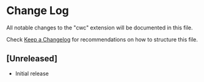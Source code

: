 # Change Log

All notable changes to the "cwc" extension will be documented in this file.

Check [Keep a Changelog](http://keepachangelog.com/) for recommendations on how to structure this file.

## [Unreleased]

- Initial release